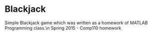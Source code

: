 # Blackjack

Simple Blackjack game which was written as a homework of MATLAB Programming class.\n
Spring 2015 - Comp110 homework
